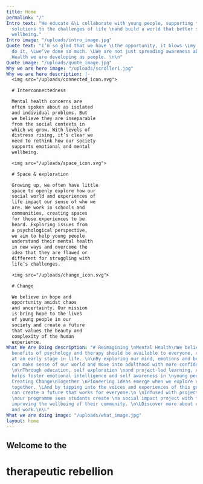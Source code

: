 ```yaml
---
title: Home
permalink: "/"
Intro text: "We educate &\L collaborate with young people, supporting them \nto develop
  solutions to the challenges of life \nand build a world that better supports their
  wellbeing."
Intro image: "/uploads/intro_image.jpg"
Quote text: "I’m so glad that we have \Lthe opportunity, it blows \Lmy mind how we
  do it, \Lwe’ve done so much. \LWe are not just spreading awareness about \LMental
  Health we are developing as people. \n\n"
Quote image: "/uploads/quote_image.jpg"
Why we are here image: "/uploads/scroller1.jpg"
Why we are here description: |-
  <img src="/uploads/connected_icon.svg">

  # Interconnectedness

  Mental health concerns are
  often spoken about as isolated
  and individual problems. But
  we believe they are inseparable
  from the social contexts in
  which we grow. With levels of
  distress rising, it’s clear we
  need to rethink how our society
  supports emotional and mental
  wellbeing.

  <img src="/uploads/space_icon.svg">

  # Space & exploration

  Growing up, we often have little
  space to openly explore how our
  social world and experiences of
  life impact our sense of who we
  are. We work in schools and
  communities, creating spaces
  for those experiences to be
  heard. Exploring issues from
  a psychological perspective,
  we aim to help young people
  understand their mental health
  in new ways and overcome the
  idea that they are flawed or
  different for struggling with
  life’s challenges.

  <img src="/uploads/change_icon.svg">

  # Change

  We believe in hope and
  opportunity amidst chaos
  and uncertainty. Our mission
  is bring hope to the lives
  of young people in our
  society and create a future
  that values the beauty and
  complexity of the human
  experience.
What We Are Doing description: "# Reimagining \nMental Health\nWe believe that the
  benefits of psychology and therapy should be available to everyone, especially \nthose
  at an early stage in life. \n\nBy exploring our mind, emotions and behaviour, we
  can make sense of our world and move into adulthood with more confidence and purpose.
  \n\nThrough education, self exploration \nand project-led learning, our programme
  helps foster emotional intelligence and self awareness in \nyoung people. \n\n#
  Creating Change\nTogether \nPioneering ideas emerge when we explore our problems
  together. \LAnd by tapping into the voices and experiences of this generation, we
  can create a future that works for everyone.\n \nInfused with project-led learning,
  \nour programme sees students create \na social impact project with the aim \nof
  improving the wellbeing of their community. \n\LDiscover more about our programme
  and work.\n\L"
What we are doing image: "/uploads/what_image.jpg"
layout: home
---
```


## Welcome to the
# therapeutic rebellion